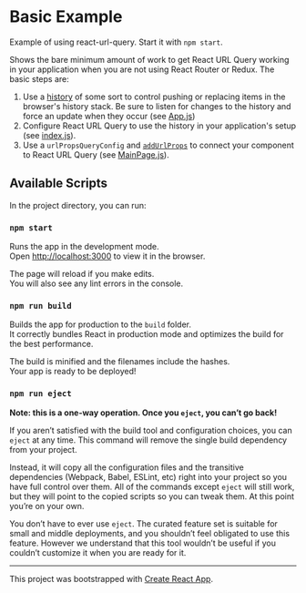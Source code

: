 # Basic Example

Example of using react-url-query. Start it with `npm start`.

Shows the bare minimum amount of work to get React URL Query working in your application when you are not using React Router or Redux. The basic steps are:

1. Use a [history](https://github.com/mjackson/history) of some sort to control pushing or replacing items in the browser's history stack. Be sure to listen for changes to the history and force an update when they occur (see [App.js](https://github.com/pbeshai/react-url-query/blob/master/examples/basic/src/App.js))
1. Configure React URL Query to use the history in your application's setup (see [index.js](https://github.com/pbeshai/react-url-query/blob/master/examples/basic/src/index.js)).
1. Use a `urlPropsQueryConfig` and [`addUrlProps`](api/addUrlProps.md) to connect your component to React URL Query (see [MainPage.js](https://github.com/pbeshai/react-url-query/blob/master/examples/basic/src/MainPage.js)).



## Available Scripts

In the project directory, you can run:

### `npm start`

Runs the app in the development mode.<br>
Open [http://localhost:3000](http://localhost:3000) to view it in the browser.

The page will reload if you make edits.<br>
You will also see any lint errors in the console.

### `npm run build`

Builds the app for production to the `build` folder.<br>
It correctly bundles React in production mode and optimizes the build for the best performance.

The build is minified and the filenames include the hashes.<br>
Your app is ready to be deployed!

### `npm run eject`

**Note: this is a one-way operation. Once you `eject`, you can’t go back!**

If you aren’t satisfied with the build tool and configuration choices, you can `eject` at any time. This command will remove the single build dependency from your project.

Instead, it will copy all the configuration files and the transitive dependencies (Webpack, Babel, ESLint, etc) right into your project so you have full control over them. All of the commands except `eject` will still work, but they will point to the copied scripts so you can tweak them. At this point you’re on your own.

You don’t have to ever use `eject`. The curated feature set is suitable for small and middle deployments, and you shouldn’t feel obligated to use this feature. However we understand that this tool wouldn’t be useful if you couldn’t customize it when you are ready for it.


---

This project was bootstrapped with [Create React App](https://github.com/facebookincubator/create-react-app).
